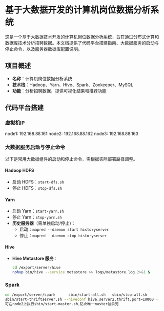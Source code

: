 # 基于大数据开发的计算机岗位数据分析系统

这是一个基于大数据技术开发的计算机岗位数据分析系统，旨在通过分布式计算和数据库技术分析招聘数据。本文档提供了代码平台搭建指南、大数据服务的启动与停止命令，以及服务器数据库配置说明。

## 项目概述
- **名称**：计算机岗位数据分析系统  
- **技术栈**：Hadoop、Yarn、Hive、Spark、Zookeeper、MySQL  
- **功能**：分析招聘数据，提供可视化结果和推荐功能  

## 代码平台搭建

### 虚拟机IP
  node1: 192.168.88.161
  node2: 192.168.88.162
  node3: 192.168.88.163

### 大数据服务启动与停止命令

以下是常用大数据组件的启动和停止命令，需根据实际部署路径调整。

#### Hadoop HDFS
- 启动 HDFS：`start-dfs.sh`
- 停止 HDFS：`stop-dfs.sh`

#### Yarn
- 启动 Yarn：`start-yarn.sh`
- 停止 Yarn：`stop-yarn.sh`
- **历史服务器**（需单独启动/停止）：
  - 启动：`mapred --daemon start historyserver`
  - 停止：`mapred --daemon stop historyserver`

#### Hive
- **Hive Metastore 服务**：
  ```bash
  cd /export/server/hive
  nohup bin/hive --service metastore >> logs/metastore.log 2>&1 &
### Spark
  ```bash
  cd /export/server/spark      sbin/start-all.sh   sbin/stop-all.sh
  sbin/start-thriftserver.sh --hiveconf hive.server2.thrift.port=10000 --hiveconf hive.server2.thrift.bind.host=node1 --master local[*]
  可在node2上执行sbin/start-master.sh,防止唯一master被杀死
